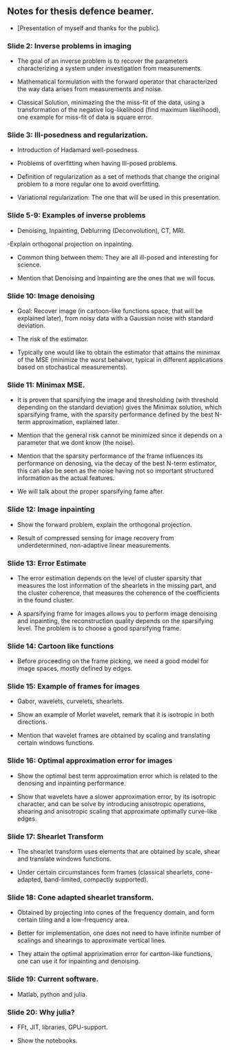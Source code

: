## Notes for thesis defence beamer.

- [Presentation of myself and thanks for the public].

### Slide 2: Inverse problems in imaging

- The goal of an inverse problem is to recover the parameters characterizing a system under investigation from measurements.

- Mathematical formulation with the forward operator that characterized the way data arises from measurements and noise.

- Classical Solution, minimazing the the miss-fit of the data, using a transformation of the negative log-likelihood (find maximum likelihood), one example for miss-fit of data is square error.

### Slide 3: Ill-posedness and regularization.

- Introduction of Hadamard well-posedness.

- Problems of overfitting when having Ill-posed problems.

- Definition of regularization as a set of methods that change the original problem to a more regular one to avoid overfitting.

- Variational regularization: The one that will be used in this presentation.

### Slide 5-9: Examples of inverse problems

- Denoising, Inpainting, Deblurring (Deconvolution), CT, MRI.

-Explain orthogonal projection on inpainting.

- Common thing between them: They are all ill-posed and interesting for science. 

- Mention that Denoising and Inpainting are the ones that we will focus.

### Slide 10: Image denoising

- Goal: Recover image (in cartoon-like functions space, that will be explained later), from noisy data with a Gaussian noise with standard deviation.

- The risk of the estimator.

- Typically one would like to obtain the estimator that attains the minimax of the MSE (minimize the worst behaivor, typical in different applications based on stochastical measurements).

### Slide 11: Minimax MSE.


- It is proven that sparsifying the image and thresholding (with threshold depending on the standard deviation) gives the Minimax solution, which sparsifying frame, with the sparsity performance defined by the best N-term approximation, explained later.

- Mention that the general risk cannot be minimized since it depends on a parameter that we dont know (the noise).

- Mention that the sparsity performance of the frame influences its performance on denosing, via the decay of the best N-term estimator, this can also be seen as the noise having not so important structured information as the actual features. 

- We will talk about the proper sparsifying fame after.

### Slide 12: Image inpainting

- Show the forward problem, explain the orthogonal projection.

- Result of compressed sensing for image recovery from underdetermined, non-adaptive linear measurements.

### Slide 13: Error Estimate

- The error estimation depends on the level of cluster sparsity that measures the lost information of the shearlets in the missing part, and the cluster coherence, that measures the coherence of the coefficients in the found cluster. 

- A sparsifying frame for images allows you to perform image denoising and inpainting, the reconstruction quality depends on the sparsifying level. The problem is to choose a good sparsifying frame.

### Slide 14: Cartoon like functions

- Before proceeding on the frame picking, we need a good model for image spaces, mostly defined by edges.

### Slide 15: Example of frames for images

- Gabor, wavelets, curvelets, shearlets.

- Show an example of Morlet wavelet, remark that it is isotropic in both directions.

- Mention that wavelet frames are obtained by scaling and translating certain windows functions.

### Slide 16: Optimal approximation error for images

- Show the optimal best term approximation error which is related to the denosing and inpainting performance. 

- Show that wavelets have a slower approximation error, by its isotropic character, and can be solve by introducing anisotropic operations, shearing and anisotropic scaling that approximate optimally curve-like edges.

### Slide 17: Shearlet Transform

- The shearlet transform uses elements that are obtained by scale, shear and translate windows functions. 

- Under certain circumstances form frames (classical shearlets, cone-adapted, band-limited, compactly supported).

### Slide 18: Cone adapted shearlet transform.

- Obtained by projecting into cones of the frequency domain, and form certain tiling and a low-frequency area.

- Better for implementation, one does not need to have infinite number of scalings and shearings to approximate vertical lines.

- They attain the optimal appriximation error for cartton-like functions, one can use it for inpainting and denoising.


### Slide 19: Current software.

- Matlab, python and julia.

### Slide 20: Why julia?

- FFt, JIT, libraries, GPU-support.

- Show the notebooks.
